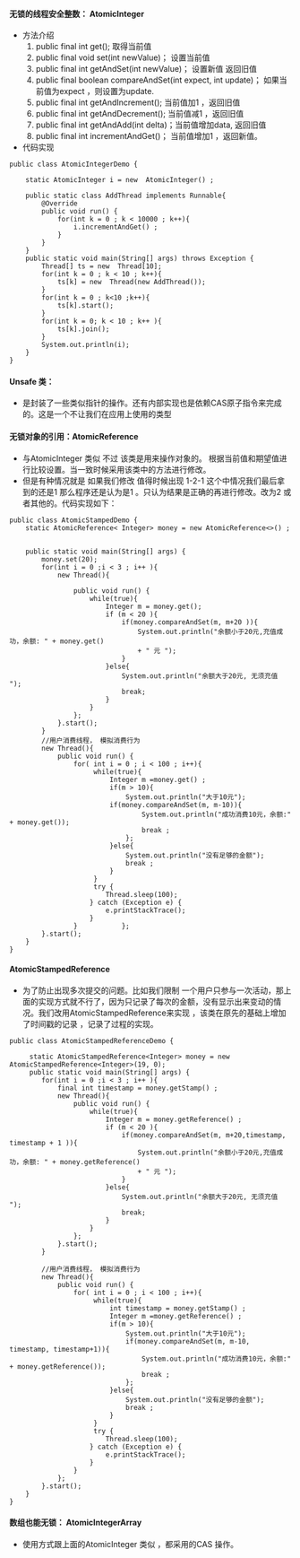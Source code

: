 #### 无锁的线程安全整数： AtomicInteger
- 方法介绍
  1.  public final int get(); 取得当前值
  2.  public final void set(int newValue)； 设置当前值
  3.  public final int getAndSet(int newValue)； 设置新值 返回旧值
  4. public final boolean compareAndSet(int expect, int update)； 如果当前值为expect  ，则设置为update.
  5.  public final int getAndIncrement(); 当前值加1 ，返回旧值
  6.  public final int getAndDecrement(); 当前值减1 ，返回旧值
  7.   public final int getAndAdd(int delta)；当前值增加data, 返回旧值
  8.  public final int incrementAndGet()； 当前值增加1 ，返回新值。
- 代码实现
```
public class AtomicIntegerDemo {

	static AtomicInteger i = new  AtomicInteger() ;
	
	public static class AddThread implements Runnable{
		@Override
		public void run() {
			for(int k = 0 ; k < 10000 ; k++){
				i.incrementAndGet() ;
			}
		}
	}
	public static void main(String[] args) throws Exception {
		Thread[] ts = new  Thread[10];
		for(int k = 0 ; k < 10 ; k++){
			ts[k] = new  Thread(new AddThread()); 
		}
		for(int k = 0 ; k<10 ;k++){
			ts[k].start();
		}
		for(int k = 0; k < 10 ; k++ ){
			ts[k].join();
		}
		System.out.println(i);
	}
}
```
#### Unsafe 类：
- 是封装了一些类似指针的操作。还有内部实现也是依赖CAS原子指令来完成的。这是一个不让我们在应用上使用的类型
#### 无锁对象的引用：AtomicReference
- 与AtomicInteger 类似 不过 该类是用来操作对象的。 根据当前值和期望值进行比较设置。当一致时候采用该类中的方法进行修改。
- 但是有种情况就是 如果我们修改 值得时候出现 1-2-1 这个中情况我们最后拿到的还是1 那么程序还是认为是1 。只认为结果是正确的再进行修改。改为2 或者其他的。代码实现如下：
```
public class AtomicStampedDemo {
	static AtomicReference< Integer> money = new AtomicReference<>() ;
	
	 
	public static void main(String[] args) {
		money.set(20);
		for(int i = 0 ;i < 3 ; i++ ){
			new Thread(){

				public void run() {
					while(true){
						Integer m = money.get(); 
						if (m < 20 ){
							if(money.compareAndSet(m, m+20 )){
								System.out.println("余额小于20元,充值成功，余额: " + money.get() 
								+ " 元 ");
							}
						}else{
							System.out.println("余额大于20元, 无须充值 ");
							break;
						}
					}
				};
			}.start();
		}
		//用户消费线程， 模拟消费行为
		new Thread(){
			public void run() {
				for( int i = 0 ; i < 100 ; i++){
					 while(true){
						 Integer m =money.get() ;
						 if(m > 10){
							 System.out.println("大于10元");
						 if(money.compareAndSet(m, m-10)){
								 System.out.println("成功消费10元，余额:" + money.get());
								 break ;
							 };
						 }else{
							 System.out.println("没有足够的金额");
							 break ;
						 }
					 }
					 try {
						Thread.sleep(100);
					} catch (Exception e) {
						e.printStackTrace();
					}
				}			};
		}.start(); 	 
	}	
}
```
#### AtomicStampedReference
- 为了防止出现多次提交的问题。比如我们限制 一个用户只参与一次活动，那上面的实现方式就不行了，因为只记录了每次的金额，没有显示出来变动的情况。我们改用AtomicStampedReference来实现 ，该类在原先的基础上增加了时间戳的记录 ，记录了过程的实现。
```
public class AtomicStampedReferenceDemo {

	 static AtomicStampedReference<Integer> money = new AtomicStampedReference<Integer>(19, 0);	 
	 public static void main(String[] args) {
		for(int i = 0 ;i < 3 ; i++ ){
			final int timestamp = money.getStamp() ;
			new Thread(){
				public void run() {
					while(true){
						Integer m = money.getReference() ; 
						if (m < 20 ){
							if(money.compareAndSet(m, m+20,timestamp, timestamp + 1 )){
								System.out.println("余额小于20元,充值成功，余额: " + money.getReference() 
								+ " 元 ");
							}
						}else{
							System.out.println("余额大于20元, 无须充值 ");
							break;
						}
					}
				};
			}.start();
		}
		
		//用户消费线程， 模拟消费行为
		new Thread(){
			public void run() {
				for( int i = 0 ; i < 100 ; i++){
					 while(true){
						 int timestamp = money.getStamp() ;
						 Integer m =money.getReference() ;
						 if(m > 10){
							 System.out.println("大于10元");
							 if(money.compareAndSet(m, m-10, timestamp, timestamp+1)){
								 System.out.println("成功消费10元，余额:" + money.getReference());
								 break ;
							 };
						 }else{
							 System.out.println("没有足够的金额");
							 break ;
						 }		 
					 }
					 try {
						Thread.sleep(100);
					} catch (Exception e) {
						e.printStackTrace();
					}
				}
			};
		}.start(); 		 
	}
}
```
#### 数组也能无锁： AtomicIntegerArray
- 使用方式跟上面的AtomicInteger 类似 ，都采用的CAS 操作。
